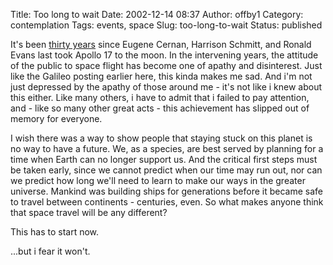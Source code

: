 Title: Too long to wait
Date: 2002-12-14 08:37
Author: offby1
Category: contemplation
Tags: events, space
Slug: too-long-to-wait
Status: published

It's been [thirty years](http://home.attbi.com/~danglover/apollo17.htm) since Eugene
Cernan, Harrison Schmitt, and Ronald Evans last took Apollo 17 to the
moon. In the intervening years, the attitude of the public to space
flight has become one of apathy and disinterest. Just like the Galileo
posting earlier here, this kinda makes me sad. And i'm not just
depressed by the apathy of those around me - it's not like i knew about
this either. Like many others, i have to admit that i failed to pay
attention, and - like so many other great acts - this achievement has
slipped out of memory for everyone.

I wish there was a way to show people that staying stuck on this planet
is no way to have a future. We, as a species, are best served by
planning for a time when Earth can no longer support us. And the
critical first steps must be taken early, since we cannot predict when
our time may run out, nor can we predict how long we'll need to learn to
make our ways in the greater universe. Mankind was building ships for
generations before it became safe to travel between continents -
centuries, even. So what makes anyone think that space travel will be
any different?

This has to start now.

...but i fear it won't.

